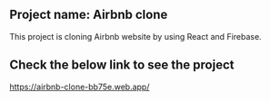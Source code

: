 ## Project name: Airbnb clone

This project is cloning Airbnb website by using React and Firebase.

## Check the below link to see the project

https://airbnb-clone-bb75e.web.app/
